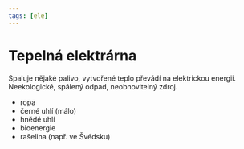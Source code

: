 ```yaml
---
tags: [ele]
---
```

# Tepelná elektrárna
Spaluje nějaké palivo, vytvořené teplo převádí na elektrickou energii.
Neekologické, spálený odpad, neobnovitelný zdroj.

- ropa
- černé uhlí (málo)
- hnědé uhlí
- bioenergie
- rašelina (např. ve Švédsku)